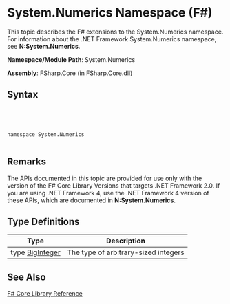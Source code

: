 # System.Numerics Namespace (F#)

This topic describes the F# extensions to the System.Numerics namespace. For information about the .NET Framework System.Numerics namespace, see **N:System.Numerics**.

**Namespace/Module Path**: System.Numerics

**Assembly**: FSharp.Core (in FSharp.Core.dll)


## Syntax



```




namespace System.Numerics


```





## Remarks
The APIs documented in this topic are provided for use only with the version of the F# Core Library Versions that targets .NET Framework 2.0. If you are using .NET Framework 4, use the .NET Framework 4 version of these APIs, which are documented in **N:System.Numerics**.


## Type Definitions


|Type|Description|
|----|-----------|
|type [BigInteger](http://msdn.microsoft.com/en-us/library/e96b4062-9459-48b2-b558-2138255adefe)|The type of arbitrary-sized integers|

## See Also
[F&#35; Core Library Reference](FSharp-Core-Library-Reference.md)

